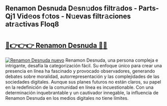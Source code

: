 ## Renamon Desnuda D𝚎sn𝚞dos filtr𝚊dos - Parts-Qj1 Vid𝚎os f𝚘tos - N𝚞evas filtr𝚊ciones atr𝚊ctivas FIoq8

# <h2><a href="http://mb8xiek.tromn.icu/?c=Renamon+Desnuda">🔗👉👉👉 Renamon Desnuda 🔗🔗</a></h2>

[![Renamon Desnuda nuevo](https://i.imgur.com/pEAQMta.gif)](http://mb8xiek.tromn.icu/?c=Renamon+Desnuda)
Renamon Desnuda, una persona compleja e intrigante, desafía la categorización fácil. Su enfoque único para crear una presencia en línea ha fascinado y provocado observadores, generando debates sobre moralidad, autorrepresentación y las complejidades de las sociedades digitales. Aunque sus planes futuros no están claros, su papel en la redefinición de la comunidad en línea es incuestionable. Con una determinación inquebrantable y un cautivador innegable, la influencia de Renamon Desnuda en los medios digitales no tiene límites.
